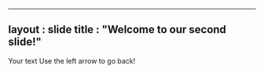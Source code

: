 ---
layout : slide
title : "Welcome to our second slide!"
--
Your text
Use the left arrow to go back! 
